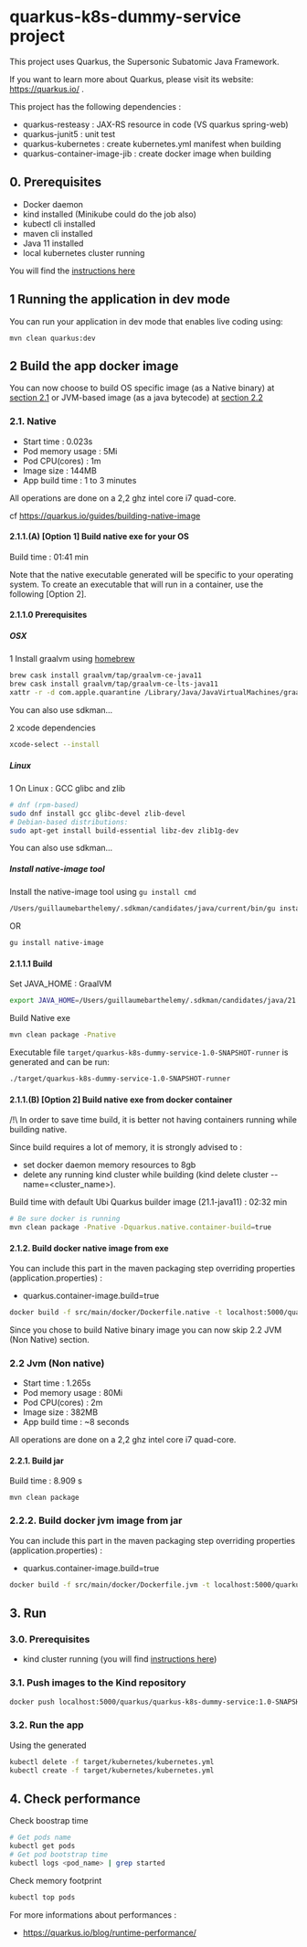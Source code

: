 # quarkus-k8s-dummy-service project

This project uses Quarkus, the Supersonic Subatomic Java Framework.

If you want to learn more about Quarkus, please visit its website: https://quarkus.io/ .

This project has the following dependencies :
* quarkus-resteasy : JAX-RS resource in code (VS quarkus spring-web)
* quarkus-junit5 : unit test
* quarkus-kubernetes : create kubernetes.yml manifest when building
* quarkus-container-image-jib : create docker image when building

## 0. Prerequisites

* Docker daemon
* kind installed (Minikube could do the job also)
* kubectl cli installed
* maven cli installed
* Java 11 installed
* local kubernetes cluster running

You will find the [instructions here](../README.md)

## 1 Running the application in dev mode

You can run your application in dev mode that enables live coding using:
```
mvn clean quarkus:dev
```

## 2 Build the app docker image

You can now choose to build OS specific image (as a Native binary) at [section 2.1](#2.1.-Native) or JVM-based image (as a java bytecode) at [section 2.2](#2.2-Jvm-(Non-native))

### 2.1. Native

* Start time : 0.023s
* Pod memory usage : 5Mi
* Pod CPU(cores) : 1m
* Image size : 144MB
* App build time : 1 to 3 minutes

All operations are done on a 2,2 ghz intel core i7 quad-core.

cf https://quarkus.io/guides/building-native-image

#### 2.1.1.(A) [Option 1] Build native exe for your OS

Build time : 01:41 min

Note that the native executable generated will be specific to your operating system. To create an executable that will run in a container, use the following [Option 2].

#### 2.1.1.0 Prerequisites

##### OSX
1 Install graalvm using [homebrew](https://github.com/graalvm/homebrew-tap)
```bash
brew cask install graalvm/tap/graalvm-ce-java11
brew cask install graalvm/tap/graalvm-ce-lts-java11
xattr -r -d com.apple.quarantine /Library/Java/JavaVirtualMachines/graalvm-ce-*
```
You can also use sdkman...

2 xcode dependencies 
```bash
xcode-select --install
```

##### Linux
1 On Linux : GCC glibc and zlib 
```bash
# dnf (rpm-based)
sudo dnf install gcc glibc-devel zlib-devel
# Debian-based distributions:
sudo apt-get install build-essential libz-dev zlib1g-dev
```
You can also use sdkman...

##### Install native-image tool
Install the native-image tool using `gu install cmd`
```bash
/Users/guillaumebarthelemy/.sdkman/candidates/java/current/bin/gu install native-image
```
OR
```bash
gu install native-image
```

#### 2.1.1.1 Build

Set JAVA_HOME : GraalVM 
```bash
export JAVA_HOME=/Users/guillaumebarthelemy/.sdkman/candidates/java/21.2.0.r11-grl/bin/java
```
Build Native exe
```bash
mvn clean package -Pnative
```

Executable file `target/quarkus-k8s-dummy-service-1.0-SNAPSHOT-runner` is generated and can be run:
````bash
./target/quarkus-k8s-dummy-service-1.0-SNAPSHOT-runner
````

#### 2.1.1.(B) [Option 2] Build native exe from docker container

/!\ In order to save time build, it is better not having containers running while building native.  

Since build requires a lot of memory, it is strongly advised to :
* set docker daemon memory resources to 8gb
* delete any running kind cluster while building (kind delete cluster --name=<cluster_name>).


Build time with default Ubi Quarkus builder image (21.1-java11) : 02:32 min
```bash
# Be sure docker is running 
mvn clean package -Pnative -Dquarkus.native.container-build=true
```

#### 2.1.2. Build docker native image from exe

You can include this part in the maven packaging step overriding properties (application.properties) :
* quarkus.container-image.build=true

```bash
docker build -f src/main/docker/Dockerfile.native -t localhost:5000/quarkus/quarkus-k8s-dummy-service:1.0-SNAPSHOT .
```

Since you chose to build Native binary image you can now skip 2.2 JVM (Non Native) section.

### 2.2 Jvm (Non native)

* Start time : 1.265s
* Pod memory usage : 80Mi
* Pod CPU(cores) : 2m
* Image size : 382MB
* App build time : ~8 seconds

All operations are done on a 2,2 ghz intel core i7 quad-core.

#### 2.2.1. Build jar 

Build time : 8.909 s
```
mvn clean package
```

### 2.2.2. Build docker jvm image from jar

You can include this part in the maven packaging step overriding properties (application.properties) :
* quarkus.container-image.build=true

```bash
docker build -f src/main/docker/Dockerfile.jvm -t localhost:5000/quarkus/quarkus-k8s-dummy-service:1.0-SNAPSHOT .
```


## 3. Run

### 3.0. Prerequisites

* kind cluster running (you will find [instructions here](../README.md#2.1.-create-kind-kubernetes-cluster))

### 3.1. Push images to the Kind repository

```bash
docker push localhost:5000/quarkus/quarkus-k8s-dummy-service:1.0-SNAPSHOT
```

### 3.2. Run the app

Using the generated
```bash
kubectl delete -f target/kubernetes/kubernetes.yml
kubectl create -f target/kubernetes/kubernetes.yml
```

## 4. Check performance

Check boostrap time
```bash
# Get pods name
kubectl get pods
# Get pod bootstrap time
kubectl logs <pod_name> | grep started
```

Check memory footprint
```bash
kubectl top pods
```

For more informations about performances : 
* https://quarkus.io/blog/runtime-performance/
